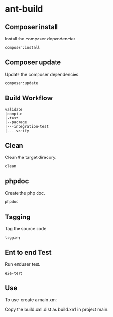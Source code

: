 # ant-build

## Composer install
Install the composer dependencies.
```
composer:install
```
## Composer update
Update the composer dependencies.
```
composer:update
```

## Build Workflow
```
validate
|compile
|-test
|--package
|---integration-test
|----verify
```

## Clean
Clean the target direcory.
```
clean
```

## phpdoc
Create the php doc.
```
phpdoc
```

## Tagging
Tag the source code
```
tagging
```

## Ent to end Test
Run enduser test.
```
e2e-test
```

## Use
To use, create a main xml:

Copy the build.xml.dist as build.xml in project main.
